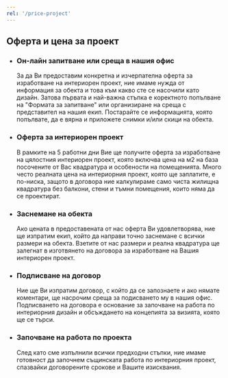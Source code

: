 ```yaml
---
rel: '/price-project'
---
```

## Оферта и **цена за проект**

- ### Он-лайн запитване или среща в нашия офис
    За да Ви предоставим конкретна и изчерпателна оферта за изработване на интериорен проект, ние имаме нужда от информация за обекта и това към какво сте се насочили като дизайн. Затова първата и най-важна стъпка е коректното попълване на "Формата за запитване" или организиране на среща с представител на нашия екип. Постарайте се информацията, която попълвате, да е вярна и приложете снимки и/или скици на обекта. 

- ### Оферта за интериорен проект 
    В рамките на 5 работни дни Вие ще получите оферта за изработване на цялостния интериорен проект, която включва цена на м2 на база посочените от Вас квадратура и особености на помещенията. Много често реалната цена на интериорния проект, която ще заплатите, е по-ниска, защото в договора ние калкулираме само чиста жилищна квадратура без балкони, стени и тъмни помещения, които няма да се проектират.

- ### Заснемане на обекта  
    Ако цената в предоставената от нас оферта Ви удовлетворява, ние ще изпратим екип, който да направи точно заснемане с всички размери на обекта. Взетите от нас размери и реална квадратура ще залегнат в изготвянето на договора за изработване на Вашия интериорен проект.

- ### Подписване на договор
    Ние ще Ви изпратим договор, с който да се запознаете и ако нямате коментари, ще насрочим среща за подисването му в нашия офис. Подписването на договора е основание за започване на работа по интериорния дизайн и обсъждането на концепията за визията, която ще се търси.

- ### Започване на работа по проекта
    След като сме изпълнили всички предходни стъпки, ние имаме готовност да започнем същинската работа по интериорния проект, спазвайки договорените срокове и Вашите изисквания.